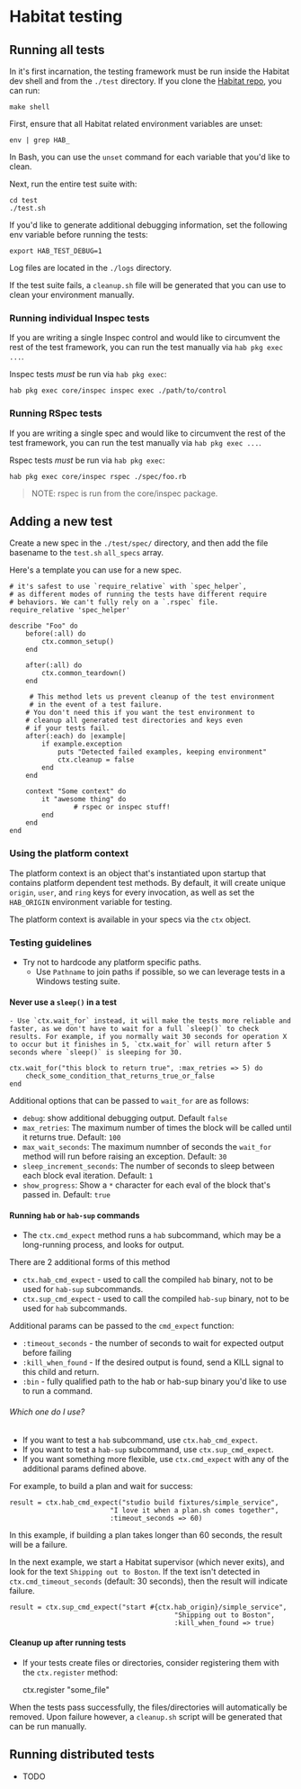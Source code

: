 # Habitat testing

## Running all tests

In it's first incarnation, the testing framework must be run inside the Habitat dev shell and from the `./test` directory. If you clone the [Habitat repo](https://github.com/habitat-sh/habitat), you can run:

	make shell

First, ensure that all Habitat related environment variables are unset:


	env | grep HAB_

In Bash, you can use the `unset` command for each variable that you'd like to clean.

Next, run the entire test suite with:

	cd test
	./test.sh

If you'd like to generate additional debugging information, set the following env variable before running the tests:

	export HAB_TEST_DEBUG=1

Log files are located in the `./logs` directory.

If the test suite fails, a `cleanup.sh` file will be generated that you can use to clean your environment manually.

### Running individual Inspec tests

If you are writing a single Inspec control and would like to circumvent the rest of the test framework, you can run the test manually via `hab pkg exec ...`.

Inspec tests _must_ be run via `hab pkg exec`:

	hab pkg exec core/inspec inspec exec ./path/to/control

### Running RSpec tests

If you are writing a single spec and would like to circumvent the rest of the test framework, you can run the test manually via `hab pkg exec ...`.

Rspec tests _must_ be run via `hab pkg exec`:

	hab pkg exec core/inspec rspec ./spec/foo.rb

> NOTE: rspec is run from the core/inspec package.


## Adding a new test

Create a new spec in the `./test/spec/` directory, and then add the file basename to the `test.sh` `all_specs` array.

Here's a template you can use for a new spec.

```
# it's safest to use `require_relative` with `spec_helper`,
# as different modes of running the tests have different require
# behaviors. We can't fully rely on a `.rspec` file.
require_relative 'spec_helper'

describe "Foo" do
    before(:all) do
        ctx.common_setup()
    end

    after(:all) do
        ctx.common_teardown()
    end

	 # This method lets us prevent cleanup of the test environment
	 # in the event of a test failure.
    # You don't need this if you want the test environment to
    # cleanup all generated test directories and keys even
    # if your tests fail.
    after(:each) do |example|
        if example.exception
            puts "Detected failed examples, keeping environment"
            ctx.cleanup = false
        end
    end

    context "Some context" do
        it "awesome thing" do
				# rspec or inspec stuff!
        end
    end
end
```

### Using the platform context

The platform context is an object that's instantiated upon startup that contains platform dependent test methods. By default, it will create unique `origin`, `user`, and `ring` keys for every invocation, as well as set the `HAB_ORIGIN` environment variable for testing.

The platform context is available in your specs via the `ctx` object.

### Testing guidelines

- Try not to hardcode any platform specific paths.
	- Use `Pathname` to join paths if possible, so we can leverage tests in a Windows testing suite.

#### **Never use a `sleep()` in a test**
	- Use `ctx.wait_for` instead, it will make the tests more reliable and faster, as we don't have to wait for a full `sleep()` to check results. For example, if you normally wait 30 seconds for operation X to occur but it finishes in 5, `ctx.wait_for` will return after 5 seconds where `sleep()` is sleeping for 30.

```
ctx.wait_for("this block to return true", :max_retries => 5) do
	check_some_condition_that_returns_true_or_false
end
```

Additional options that can be passed to `wait_for` are as follows:

- `debug`: show additional debugging output. Default `false`
- `max_retries`: The maximum number of times the block will be called until it returns true. Default: `100`
- `max_wait_seconds`: The maximum numnber of seconds the `wait_for` method will run before raising an exception. Default: `30`
- `sleep_increment_seconds`: The number of seconds to sleep between each block eval iteration. Default: `1`
- `show_progress`: Show a `*` character for each eval of the block that's passed in. Default: `true`


#### Running `hab` or `hab-sup` commands

- The `ctx.cmd_expect` method runs a `hab` subcommand, which may be a long-running process, and looks for output.

There are 2 additional forms of this method

- `ctx.hab_cmd_expect` - used to call the compiled `hab` binary, not to be used for `hab-sup` subcommands.
- `ctx.sup_cmd_expect` - used to call the compiled `hab-sup` binary, not to be used for `hab` subcommands.


Additional params can be passed to the `cmd_expect` function:
- `:timeout_seconds` - the number of seconds to wait for expected output before failing
- `:kill_when_found` - If the desired output is found, send a KILL signal to this child and return.
- `:bin` - fully qualified path to the hab or hab-sup binary you'd like to use to run a command.


###### Which one do I use?

- If you want to test a `hab` subcommand, use `ctx.hab_cmd_expect`.
- If you want to test a `hab-sup` subcommand, use `ctx.sup_cmd_expect`.
- If you want something more flexible, use `ctx.cmd_expect` with any of the additional params defined above.

For example, to build a plan and wait for success:

```
result = ctx.hab_cmd_expect("studio build fixtures/simple_service",
                         "I love it when a plan.sh comes together",
                         :timeout_seconds => 60)
```

In this example, if building a plan takes longer than 60 seconds, the result will be a failure.


In the next example, we start a Habitat supervisor (which never exits), and look for the text `Shipping out to Boston`. If the text isn't detected in `ctx.cmd_timeout_seconds` (default: 30 seconds), then the result will indicate failure.

```
result = ctx.sup_cmd_expect("start #{ctx.hab_origin}/simple_service",
                                         "Shipping out to Boston",
                                         :kill_when_found => true)
```

#### Cleanup up after running tests

- If your tests create files or directories, consider registering them with the `ctx.register` method:

	ctx.register "some_file"

When the tests pass successfully, the files/directories will automatically be removed. Upon failure however, a `cleanup.sh` script will be generated that can be run manually.

## Running distributed tests

- TODO
